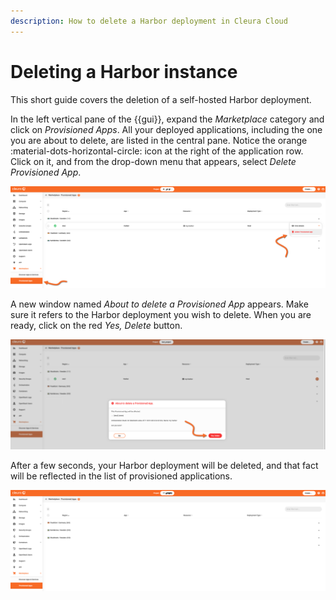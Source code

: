 ```yaml
---
description: How to delete a Harbor deployment in Cleura Cloud
---
```


# Deleting a Harbor instance

This short guide covers the deletion of a self-hosted Harbor deployment.

In the left vertical pane of the {{gui}}, expand the *Marketplace* category and click on *Provisioned Apps*.
All your deployed applications, including the one you are about to delete, are listed in the central pane.
Notice the orange :material-dots-horizontal-circle: icon at the right of the application row.
Click on it, and from the drop-down menu that appears, select *Delete Provisioned App*.

![Request the deletion of Harbor](assets/delete-harbor/harbor-delete-01.png)

A new window named *About to delete a Provisioned App* appears.
Make sure it refers to the Harbor deployment you wish to delete.
When you are ready, click on the red *Yes, Delete* button.

![Make sure you are about to delete Harbor](assets/delete-harbor/harbor-delete-02.png)

After a few seconds, your Harbor deployment will be deleted, and that fact will be reflected in the list of provisioned applications.

![Harbor is deleted](assets/delete-harbor/harbor-delete-03.png)
